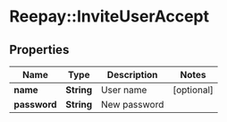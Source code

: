 # Reepay::InviteUserAccept

## Properties
Name | Type | Description | Notes
------------ | ------------- | ------------- | -------------
**name** | **String** | User name | [optional] 
**password** | **String** | New password | 


